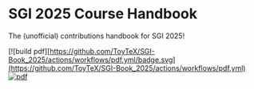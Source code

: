 



# SGI 2025 Course Handbook
The (unofficial) contributions handbook for SGI 2025!

[![build pdf][https://github.com/ToyTeX/SGI-Book_2025/actions/workflows/pdf.yml/badge.svg](https://github.com/ToyTeX/SGI-Book_2025/actions/workflows/pdf.yml) 
[![pdf](https://img.shields.io/badge/pdf-note-green)](https://github.com/ToyTeX/SGI-Book_2025/blob/build/main.pdf)
